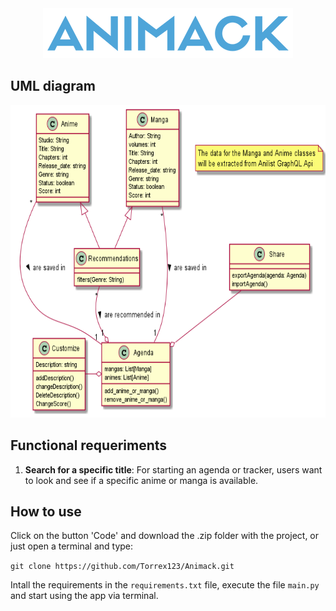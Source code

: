 <!-- markdownlint-disable MD001 MD007 MD023 MD041 -->

<div align="center">

 <img src="src/img/Animack-Logo-400x80.png" alt="Animack - Anime & Manga tracker">
     
</div>

## UML diagram

<div align="center">
  
<img src="UML.png" alt="Animack UML" style="height:500px;"/>
 
</div>

## Functional requeriments

1. **Search for a specific title**: For starting an agenda or tracker, users want to look and see if a specific anime or manga is available.

## How to use

Click on the button 'Code' and download the .zip folder with the project, or just open a terminal and type:

`git clone https://github.com/Torrex123/Animack.git`

Intall the requirements in the `requirements.txt` file, execute the file `main.py` and start using the app via terminal.
